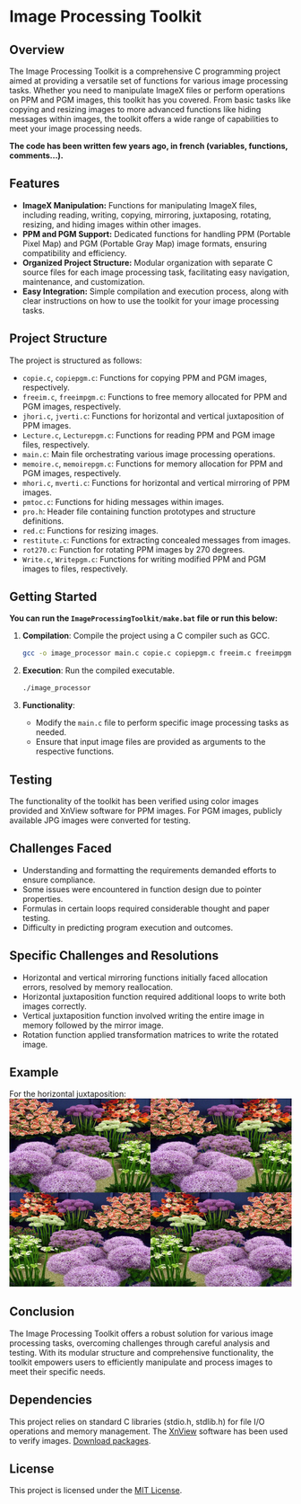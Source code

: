 # Image Processing Toolkit

## Overview

The Image Processing Toolkit is a comprehensive C programming project aimed at providing a versatile set of functions for various image processing tasks.
Whether you need to manipulate ImageX files or perform operations on PPM and PGM images, this toolkit has you covered.
From basic tasks like copying and resizing images to more advanced functions like hiding messages within images, the toolkit offers a wide range of capabilities to meet your image processing needs.

**The code has been written few years ago, in french (variables, functions, comments...).**

## Features

- **ImageX Manipulation:** Functions for manipulating ImageX files, including reading, writing, copying, mirroring, juxtaposing, rotating, resizing, and hiding images within other images.
- **PPM and PGM Support:** Dedicated functions for handling PPM (Portable Pixel Map) and PGM (Portable Gray Map) image formats, ensuring compatibility and efficiency.
- **Organized Project Structure:** Modular organization with separate C source files for each image processing task, facilitating easy navigation, maintenance, and customization.
- **Easy Integration:** Simple compilation and execution process, along with clear instructions on how to use the toolkit for your image processing tasks.

## Project Structure

The project is structured as follows:

- `copie.c`, `copiepgm.c`: Functions for copying PPM and PGM images, respectively.
- `freeim.c`, `freeimpgm.c`: Functions to free memory allocated for PPM and PGM images, respectively.
- `jhori.c`, `jverti.c`: Functions for horizontal and vertical juxtaposition of PPM images.
- `Lecture.c`, `Lecturepgm.c`: Functions for reading PPM and PGM image files, respectively.
- `main.c`: Main file orchestrating various image processing operations.
- `memoire.c`, `memoirepgm.c`: Functions for memory allocation for PPM and PGM images, respectively.
- `mhori.c`, `mverti.c`: Functions for horizontal and vertical mirroring of PPM images.
- `pmtoc.c`: Functions for hiding messages within images.
- `pro.h`: Header file containing function prototypes and structure definitions.
- `red.c`: Functions for resizing images.
- `restitute.c`: Functions for extracting concealed messages from images.
- `rot270.c`: Function for rotating PPM images by 270 degrees.
- `Write.c`, `Writepgm.c`: Functions for writing modified PPM and PGM images to files, respectively.

## Getting Started

**You can run the `ImageProcessingToolkit/make.bat` file or run this below:**

1. **Compilation**: Compile the project using a C compiler such as GCC.

   ```bash
   gcc -o image_processor main.c copie.c copiepgm.c freeim.c freeimpgm.c jhori.c jverti.c Lecture.c Lecturepgm.c memoire.c memoirepgm.c mhori.c mverti.c pmtoc.c red.c restitute.c rot270.c Write.c Writepgm.c
   ```

2. **Execution**: Run the compiled executable.

   ```bash
   ./image_processor
   ```

3. **Functionality**:
   - Modify the `main.c` file to perform specific image processing tasks as needed.
   - Ensure that input image files are provided as arguments to the respective functions.

## Testing

The functionality of the toolkit has been verified using color images provided and XnView software for PPM images.
For PGM images, publicly available JPG images were converted for testing.

## Challenges Faced

- Understanding and formatting the requirements demanded efforts to ensure compliance.
- Some issues were encountered in function design due to pointer properties.
- Formulas in certain loops required considerable thought and paper testing.
- Difficulty in predicting program execution and outcomes.

## Specific Challenges and Resolutions

- Horizontal and vertical mirroring functions initially faced allocation errors, resolved by memory reallocation.
- Horizontal juxtaposition function required additional loops to write both images correctly.
- Vertical juxtaposition function involved writing the entire image in memory followed by the mirror image.
- Rotation function applied transformation matrices to write the rotated image.

## Example

For the horizontal juxtaposition:
![Horizontal juxtaposition](/ImageProcessingToolkit/images/images_output/Horizontal_juxtaposition.png "Horizontal juxtaposition")

## Conclusion

The Image Processing Toolkit offers a robust solution for various image processing tasks, overcoming challenges through careful analysis and testing.
With its modular structure and comprehensive functionality, the toolkit empowers users to efficiently manipulate and process images to meet their specific needs.

## Dependencies

This project relies on standard C libraries (stdio.h, stdlib.h) for file I/O operations and memory management.
The [XnView](https://www.xnview.com/en/xnview/) software has been used to verify images.
[Download packages](https://www.xnview.com/wiki/index.php/Download_Packages).

## License

This project is licensed under the [MIT License](LICENSE).
